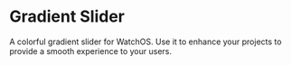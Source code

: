 # Gradient Slider

A colorful gradient slider for WatchOS. Use it to enhance your projects to provide a smooth experience to your users.


